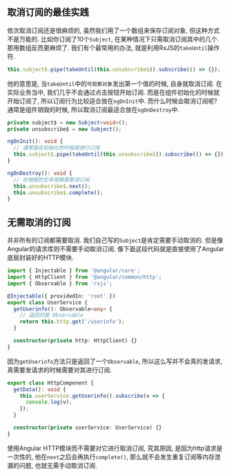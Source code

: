 ## <span id="anchor005">取消订阅的最佳实践</span>

依次取消订阅还是很麻烦的, 虽然我们用了一个数组来保存订阅对象, 但这种方式不是万能的. 比如你订阅了10个`Subject`, 在某种情况下只需取消订阅其中的几个. 那用数组反而更麻烦了. 我们有个最常用的办法, 就是利用RxJS的`takeUntil`操作符.

```typescript
this.subject$.pipe(takeUntil(this.unsubscribe$)).subscribe(() => {});
```

他的意思是, 当`takeUntil`中的`可观察对象`发出第一个值的时候, 自身就取消订阅. 在实际业务当中, 我们几乎不会通过点击按钮开始订阅. 而是在组件初始化的时候就开始订阅了, 所以订阅行为比较适合放在`ngOnInit`中. 而什么时候会取消订阅呢? 通常是组件销毁的时候, 所以取消订阅最适合放在`ngOnDestroy`中.

```typescript
private subject$ = new Subject<void>();
private unsubscribe$ = new Subject();

ngOnInit(): void {
  // 通常是在初始化的时候就进行订阅
  this.subject$.pipe(takeUntil(this.unsubscribe$)).subscribe(() => {});
}

ngOnDestroy(): void {
  // 在销毁的生命周期里取消订阅
  this.unsubscribe$.next();
  this.unsubscribe$.complete();
}
```

## <span id="anchor006">无需取消的订阅</span>

并非所有的订阅都需要取消. 我们自己写的`Subject`是肯定需要手动取消的. 但是像Angular的请求库则不需要手动取消订阅. 像下面这段代码就是直接使用了Angular底层封装好的HTTP模块.

```typescript
import { Injectable } from '@angular/core';
import { HttpClient } from '@angular/common/http';
import { Observable } from 'rxjs';

@Injectable({ providedIn: 'root' })
export class UserService {
  getUserinfo(): Observable<any> {
    // 返回的是 Observable
    return this.http.get('/userinfo');
  }

  constructor(private http: HttpClient) {}
}
```

因为`getUserinfo`方法只是返回了一个`Observable`, 所以这么写并不会真的发请求, 真需要发请求的时候需要对其进行订阅.

```typescript
export class HttpComponent {
  getData(): void {
    this.userService.getUserinfo().subscribe(v => {
      console.log(v);
    });
  }

  constructor(private userService: UserService) {}
}
```

使用Angular HTTP模块而不需要对它进行取消订阅, 究其原因, 是因为http请求是一次性的, 他在`next`之后会再执行`complete()`, 那么就不会发生重复订阅等内存泄漏的问题, 也就无需手动取消订阅.